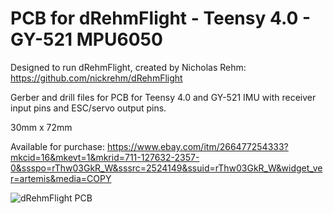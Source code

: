 # PCB for dRehmFlight - Teensy 4.0 - GY-521 MPU6050

Designed to run dRehmFlight, created by Nicholas Rehm: https://github.com/nickrehm/dRehmFlight

Gerber and drill files for PCB for Teensy 4.0 and GY-521 IMU with receiver input pins and ESC/servo output pins.

30mm x 72mm

Available for purchase:  https://www.ebay.com/itm/266477254333?mkcid=16&mkevt=1&mkrid=711-127632-2357-0&ssspo=rThw03GkR_W&sssrc=2524149&ssuid=rThw03GkR_W&widget_ver=artemis&media=COPY

![dRehmFlight PCB](https://github.com/joerenteria/dRehmFlight-PCB/blob/main/PCB.PNG)
